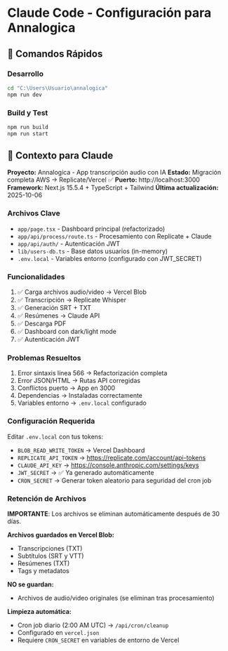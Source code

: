 # Claude Code - Configuración para Annalogica

## 🚀 Comandos Rápidos

### Desarrollo
```bash
cd "C:\Users\Usuario\annalogica"
npm run dev
```

### Build y Test
```bash
npm run build
npm run start
```

## 🔧 Contexto para Claude

**Proyecto:** Annalogica - App transcripción audio con IA
**Estado:** Migración completa AWS → Replicate/Vercel ✅
**Puerto:** http://localhost:3000
**Framework:** Next.js 15.5.4 + TypeScript + Tailwind
**Última actualización:** 2025-10-06

### Archivos Clave
- `app/page.tsx` - Dashboard principal (refactorizado)
- `app/api/process/route.ts` - Procesamiento con Replicate + Claude
- `app/api/auth/` - Autenticación JWT
- `lib/users-db.ts` - Base datos usuarios (in-memory)
- `.env.local` - Variables entorno (configurado con JWT_SECRET)

### Funcionalidades
1. ✅ Carga archivos audio/video → Vercel Blob
2. ✅ Transcripción → Replicate Whisper
3. ✅ Generación SRT + TXT
4. ✅ Resúmenes → Claude API
5. ✅ Descarga PDF
6. ✅ Dashboard con dark/light mode
7. ✅ Autenticación JWT

### Problemas Resueltos
1. Error sintaxis línea 566 → Refactorización completa
2. Error JSON/HTML → Rutas API corregidas
3. Conflictos puerto → App en 3000
4. Dependencias → Instaladas correctamente
5. Variables entorno → `.env.local` configurado

### Configuración Requerida
Editar `.env.local` con tus tokens:
- `BLOB_READ_WRITE_TOKEN` → Vercel Dashboard
- `REPLICATE_API_TOKEN` → https://replicate.com/account/api-tokens
- `CLAUDE_API_KEY` → https://console.anthropic.com/settings/keys
- `JWT_SECRET` → ✅ Ya generado automáticamente
- `CRON_SECRET` → Generar token aleatorio para seguridad del cron job

### Retención de Archivos
**IMPORTANTE**: Los archivos se eliminan automáticamente después de 30 días.

**Archivos guardados en Vercel Blob:**
- Transcripciones (TXT)
- Subtítulos (SRT y VTT)
- Resúmenes (TXT)
- Tags y metadatos

**NO se guardan:**
- Archivos de audio/video originales (se eliminan tras procesamiento)

**Limpieza automática:**
- Cron job diario (2:00 AM UTC) → `/api/cron/cleanup`
- Configurado en `vercel.json`
- Requiere `CRON_SECRET` en variables de entorno de Vercel